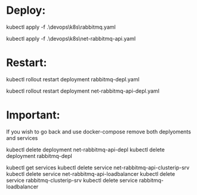 # Deploy:

kubectl apply -f .\devops\k8s\rabbitmq.yaml

kubectl apply -f .\devops\k8s\net-rabbitmq-api.yaml

# Restart:

kubectl rollout restart deployment rabbitmq-depl.yaml

kubectl rollout restart deployment net-rabbitmq-api-depl.yaml

# Important:

If you wish to go back and use docker-compose remove both deplyoments and services

kubectl delete deployment net-rabbitmq-api-depl
kubectl delete deployment rabbitmq-depl

kubectl get services
kubectl delete service net-rabbitmq-api-clusterip-srv
kubectl delete service net-rabbitmq-api-loadbalancer
kubectl delete service rabbitmq-clusterip-srv
kubectl delete service rabbitmq-loadbalancer